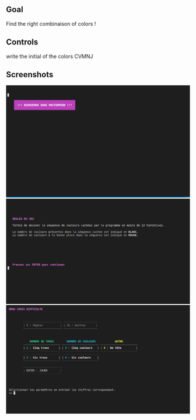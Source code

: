 ## Goal

Find the right combinaison of colors !

## Controls

write the initial of the colors CVMNJ

## Screenshots
![title](https://github.com/gammamic199951/my_mastermind/blob/main/screenshots/title.png)
![rules](https://github.com/gammamic199951/my_mastermind/blob/main/screenshots/rules.png)
![menu](https://github.com/gammamic199951/my_mastermind/blob/main/screenshots/menu.png)

